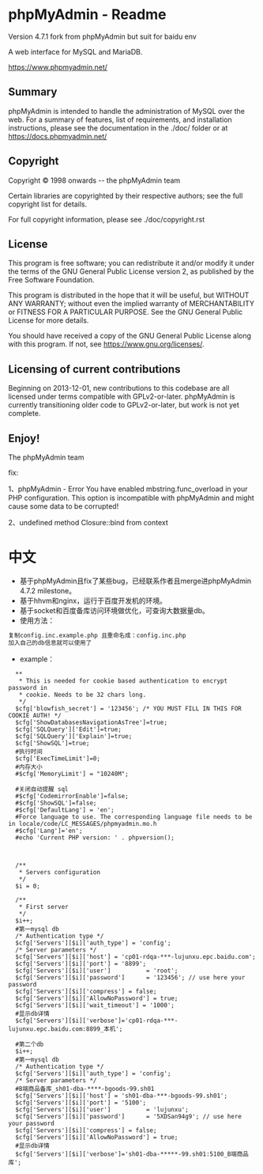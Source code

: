 phpMyAdmin - Readme
===================

Version 4.7.1 fork from phpMyAdmin but suit for baidu env

A web interface for MySQL and MariaDB.

https://www.phpmyadmin.net/

Summary
-------

phpMyAdmin is intended to handle the administration of MySQL over the web.
For a summary of features, list of requirements, and installation instructions,
please see the documentation in the ./doc/ folder or at https://docs.phpmyadmin.net/

Copyright
---------

Copyright © 1998 onwards -- the phpMyAdmin team

Certain libraries are copyrighted by their respective authors;
see the full copyright list for details.

For full copyright information, please see ./doc/copyright.rst

License
-------

This program is free software; you can redistribute it and/or modify it under
the terms of the GNU General Public License version 2, as published by the
Free Software Foundation.

This program is distributed in the hope that it will be useful, but WITHOUT
ANY WARRANTY; without even the implied warranty of MERCHANTABILITY or FITNESS
FOR A PARTICULAR PURPOSE.  See the GNU General Public License for more
details.

You should have received a copy of the GNU General Public License
along with this program.  If not, see <https://www.gnu.org/licenses/>.

Licensing of current contributions
----------------------------------

Beginning on 2013-12-01, new contributions to this codebase are all licensed
under terms compatible with GPLv2-or-later.  phpMyAdmin is currently
transitioning older code to GPLv2-or-later, but work is not yet complete.

Enjoy!
------

The phpMyAdmin team

fix:

1、phpMyAdmin - Error
You have enabled mbstring.func_overload in your PHP configuration. This option is incompatible with phpMyAdmin and might cause some data to be corrupted!

2、undefined method Closure::bind from context 

# 中文

  - 基于phpMyAdmin且fix了某些bug，已经联系作者且merge进phpMyAdmin 4.7.2 milestone。
  - 基于hhvm和nginx，运行于百度开发机的环境。
  - 基于socket和百度备库访问环境做优化，可查询大数据量db。
  - 使用方法：

  ```sh
  复制config.inc.example.php 且重命名成：config.inc.php
  加入自己的db信息就可以使用了
  ```
  - example：

  ```
    **
     * This is needed for cookie based authentication to encrypt password in
     * cookie. Needs to be 32 chars long.
     */
    $cfg['blowfish_secret'] = '123456'; /* YOU MUST FILL IN THIS FOR COOKIE AUTH! */
    $cfg['ShowDatabasesNavigationAsTree']=true;
    $cfg['SQLQuery']['Edit']=true;
    $cfg['SQLQuery']['Explain']=true;
    $cfg['ShowSQL']=true;
    #执行时间
    $cfg['ExecTimeLimit']=0;
    #内存大小
    #$cfg['MemoryLimit'] = "10240M";

    #关闭自动提醒 sql
    #$cfg['CodemirrorEnable']=false;
    #$cfg['ShowSQL']=false;
    #$cfg['DefaultLang'] = 'en';
    #Force language to use. The corresponding language file needs to be in locale/code/LC_MESSAGES/phpmyadmin.mo.h
    #$cfg['Lang']='en';
    #echo 'Current PHP version: ' . phpversion();



    /**
     * Servers configuration
     */
    $i = 0;

    /**
     * First server
     */
    $i++;
    #第一mysql db
    /* Authentication type */
    $cfg['Servers'][$i]['auth_type'] = 'config';
    /* Server parameters */
    $cfg['Servers'][$i]['host'] = 'cp01-rdqa-***-lujunxu.epc.baidu.com';
    $cfg['Servers'][$i]['port'] = '8899';
    $cfg['Servers'][$i]['user']          = 'root';
    $cfg['Servers'][$i]['password']      = '123456'; // use here your password
    $cfg['Servers'][$i]['compress'] = false;
    $cfg['Servers'][$i]['AllowNoPassword'] = true;
    $cfg['Servers'][$i]['wait_timeout'] = '1000';
    #显示db详情
    $cfg['Servers'][$i]['verbose']='cp01-rdqa-***-lujunxu.epc.baidu.com:8899_本机';

    #第二个db
    $i++;
    #第一mysql db
    /* Authentication type */
    $cfg['Servers'][$i]['auth_type'] = 'config';
    /* Server parameters */
    #B端商品备库_sh01-dba-****-bgoods-99.sh01
    $cfg['Servers'][$i]['host'] = 'sh01-dba-***-bgoods-99.sh01';
    $cfg['Servers'][$i]['port'] = '5100';
    $cfg['Servers'][$i]['user']          = 'lujunxu';
    $cfg['Servers'][$i]['password']      = '5XDSan94g9'; // use here your password
    $cfg['Servers'][$i]['compress'] = false;
    $cfg['Servers'][$i]['AllowNoPassword'] = true;
    #显示db详情
    $cfg['Servers'][$i]['verbose']='sh01-dba-*****-99.sh01:5100_B端商品库';
  ```

